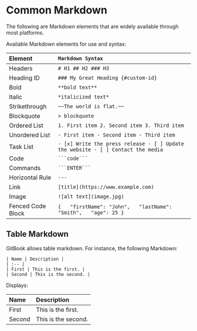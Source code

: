 # Common Markdown

The following are Markdown elements that are widely available through most platforms.  

Available Markdown elements for use and syntax:

| Element | `Markdown Syntax` |
| :--- | :--- |
| Headers | `# H1 ## H2 ### H3` |
| Heading ID | `### My Great Heading {#custom-id}` |
| Bold | `**bold text**` |
| Italic | `*italicized text*` |
| Strikethrough | `~~The world is flat.~~` |
| Blockquote | `> blockquote` |
| Ordered List | `1. First item 2. Second item 3. Third item` |
| Unordered List | `- First item - Second item - Third item` |
| Task List | `- [x] Write the press release - [ ] Update the website - [ ] Contact the media` |
| Code | ` ```code``` `  |
| Commands | ` ```ENTER``` `  |
| Horizontal Rule | `---` |
| Link | `[title](https://www.example.com)` |
| Image | `![alt text](image.jpg)` |
| Fenced Code Block | ``````` {   "firstName": "John",   "lastName": "Smith",   "age": 25 } ```````  |

## Table Markdown

GitBook allows table markdown. For instance, the following Markdown:

```text
| Name | Description |
| :-- |
| First | This is the first. |
| Second | This is the second. |
```

Displays:

| Name | Description |
| :--- | :--- |
| First | This is the first. |
| Second | This is the second. |

